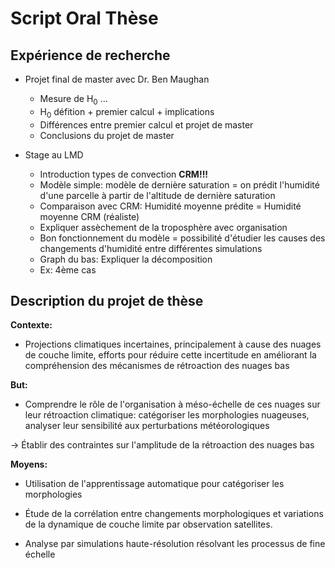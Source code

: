 # Script Oral Thèse

## Expérience de recherche

- Projet final de master avec Dr. Ben Maughan
  - Mesure de H<sub>0</sub> ...
  - H<sub>0</sub> défition + premier calcul + implications
  - Différences entre premier calcul et projet de master
  - Conclusions du projet de master

- Stage au LMD

  - Introduction types de convection **CRM!!!**
  - Modèle simple: modèle de dernière saturation = on prédit l'humidité d'une parcelle à partir de l'altitude de dernière saturation
  - Comparaison avec CRM: Humidité moyenne prédite = Humidité moyenne CRM (réaliste)
  - Expliquer assèchement de la troposphère avec organisation
  - Bon fonctionnement du modèle = possibilité d'étudier les causes des changements d'humidité entre différentes simulations
  - Graph du bas: Expliquer la décomposition
  - Ex: 4ème cas

## Description du projet de thèse

**Contexte:**

- Projections climatiques incertaines, principalement à cause des nuages de couche limite, efforts pour réduire cette incertitude en améliorant la compréhension des mécanismes de rétroaction des nuages bas

**But:**

- Comprendre le rôle de l'organisation à méso-échelle de ces nuages
    sur leur rétroaction climatique: catégoriser les morphologies
    nuageuses, analyser leur sensibilité aux perturbations
    météorologiques

$\rightarrow$ Établir des contraintes sur l'amplitude de la rétroaction
des nuages bas  

**Moyens:**

- Utilisation de l'apprentissage automatique pour catégoriser les
    morphologies

- Étude de la corrélation entre changements morphologiques et
    variations de la dynamique de couche limite par observation
    satellites.

- Analyse par simulations haute-résolution résolvant les processus de
    fine échelle
